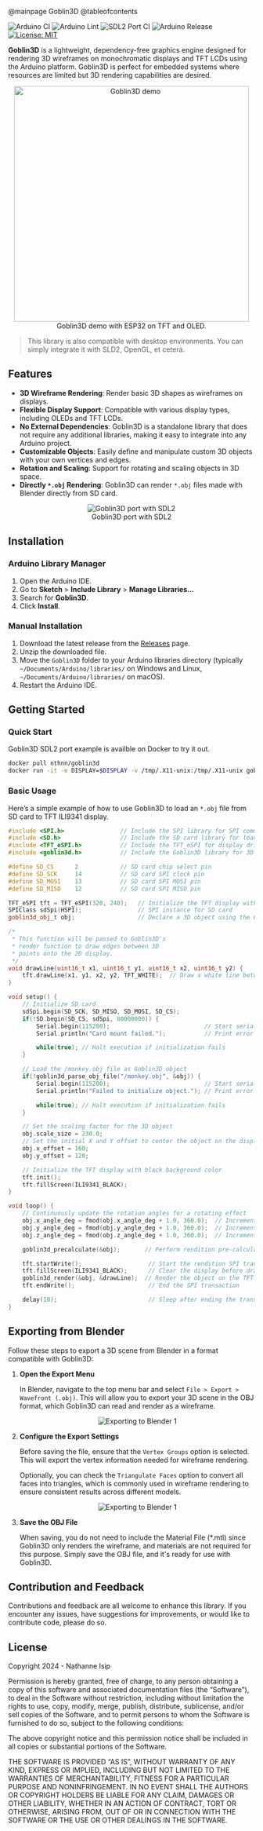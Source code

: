 @mainpage Goblin3D
@tableofcontents

![Arduino CI](https://github.com/nthnn/goblin3d/actions/workflows/arduino_ci.yml/badge.svg)
![Arduino Lint](https://github.com/nthnn/goblin3d/actions/workflows/arduino_lint.yml/badge.svg)
![SDL2 Port CI](https://github.com/nthnn/goblin3d/actions/workflows/sdl2_ci.yml/badge.svg)
![Arduino Release](https://img.shields.io/badge/Library%20Manager-v0.0.2-red?logo=Arduino)
[![License: MIT](https://img.shields.io/badge/License-MIT-yellow.svg)](https://github.com/nthnn/goblin3d/blob/main/LICENSE)

**Goblin3D** is a lightweight, dependency-free graphics engine designed for rendering 3D wireframes on monochromatic displays and TFT LCDs using the Arduino platform. Goblin3D is perfect for embedded systems where resources are limited but 3D rendering capabilities are desired.

<p align="center">
    <img src="https://raw.githubusercontent.com/nthnn/goblin3d/main/assets/goblin3d_demo.jpg" width="480" alt="Goblin3D demo"/>
    <br/>
    Goblin3D demo with ESP32 on TFT and OLED.
</p>

> This library is also compatible with desktop environments. You can simply integrate it with SLD2, OpenGL, et cetera.

## Features

- **3D Wireframe Rendering**: Render basic 3D shapes as wireframes on displays.
- **Flexible Display Support**: Compatible with various display types, including OLEDs and TFT LCDs.
- **No External Dependencies**: Goblin3D is a standalone library that does not require any additional libraries, making it easy to integrate into any Arduino project.
- **Customizable Objects**: Easily define and manipulate custom 3D objects with your own vertices and edges.
- **Rotation and Scaling**: Support for rotating and scaling objects in 3D space.
- **Directly `*.obj` Rendering**: Goblin3D can render `*.obj` files made with Blender directly from SD card.

<p align="center">
    <img src="https://raw.githubusercontent.com/nthnn/goblin3d/main/assets/goblin3d_sdl2.png" alt="Goblin3D port with SDL2"/>
    <br/>
    Goblin3D port with SDL2
</p>

## Installation

### Arduino Library Manager

1. Open the Arduino IDE.
2. Go to **Sketch** > **Include Library** > **Manage Libraries...**
3. Search for **Goblin3D**.
4. Click **Install**.

### Manual Installation

1. Download the latest release from the [Releases](https://github.com/nthnn/goblin3d/releases) page.
2. Unzip the downloaded file.
3. Move the `Goblin3D` folder to your Arduino libraries directory (typically `~/Documents/Arduino/libraries/` on Windows and Linux, `~/Documents/Arduino/libraries/` on macOS).
4. Restart the Arduino IDE.

## Getting Started

### Quick Start

Goblin3D SDL2 port example is availble on Docker to try it out.

```bash
docker pull nthnn/goblin3d
docker run -it -e DISPLAY=$DISPLAY -v /tmp/.X11-unix:/tmp/.X11-unix goblin3d
```

### Basic Usage

Here’s a simple example of how to use Goblin3D to load an `*.obj` file from SD card to TFT ILI9341 display.

```cpp
#include <SPI.h>                // Include the SPI library for SPI communication
#include <SD.h>                 // Include the SD card library for loading files
#include <TFT_eSPI.h>           // Include the TFT_eSPI for display driver
#include <goblin3d.h>           // Include the Goblin3D library for 3D rendering

#define SD_CS      2            // SD card chip select pin
#define SD_SCK     14           // SD card SPI clock pin
#define SD_MOSI    13           // SD card SPI MOSI pin
#define SD_MISO    12           // SD card SPI MISO pin

TFT_eSPI tft = TFT_eSPI(320, 240);   // Initialize the TFT display with 320x240 resolution
SPIClass sdSpi(HSPI);                // SPI instance for SD card
goblin3d_obj_t obj;                  // Declare a 3D object using the Goblin3D structure

/*
 * This function will be passed to Goblin3D's
 * render function to draw edges between 3D
 * points onto the 2D display.
 */
void drawLine(uint16_t x1, uint16_t y1, uint16_t x2, uint16_t y2) {
    tft.drawLine(x1, y1, x2, y2, TFT_WHITE);  // Draw a white line between the given coordinates
}

void setup() {
    // Initialize SD card
    sdSpi.begin(SD_SCK, SD_MISO, SD_MOSI, SD_CS);
    if(!SD.begin(SD_CS, sdSpi, 80000000)) {
        Serial.begin(115200);                           // Start serial communication for debugging
        Serial.println("Card mount failed.");           // Print error message if initialization fails

        while(true); // Halt execution if initialization fails
    }

    // Load the /monkey.obj file as Goblin3D object
    if(!goblin3d_parse_obj_file("/monkey.obj", &obj)) {
        Serial.begin(115200);                           // Start serial communication for debugging
        Serial.println("Failed to initialize object."); // Print error message if initialization fails

        while(true); // Halt execution if initialization fails
    }

    // Set the scaling factor for the 3D object
    obj.scale_size = 230.0;
    // Set the initial X and Y offset to center the object on the display
    obj.x_offset = 160;
    obj.y_offset = 120;

    // Initialize the TFT display with black background color
    tft.init();
    tft.fillScreen(ILI9341_BLACK);
}

void loop() {
    // Continuously update the rotation angles for a rotating effect
    obj.x_angle_deg = fmod(obj.x_angle_deg + 1.0, 360.0);  // Increment X rotation
    obj.y_angle_deg = fmod(obj.y_angle_deg + 1.0, 360.0);  // Increment Y rotation
    obj.z_angle_deg = fmod(obj.z_angle_deg + 1.0, 360.0);  // Increment Z rotation

    goblin3d_precalculate(&obj);       // Perform rendition pre-calculations

    tft.startWrite();                   // Start the rendition SPI transaction
    tft.fillScreen(ILI9341_BLACK);      // Clear the display before drawing the new frame
    goblin3d_render(&obj, &drawLine);  // Render the object on the TFT display
    tft.endWrite();                     // End the SPI transaction

    delay(10);                          // Sleep after ending the transaction
}
```

## Exporting from Blender

Follow these steps to export a 3D scene from Blender in a format compatible with Goblin3D:

1. **Open the Export Menu**

    In Blender, navigate to the top menu bar and select `File > Export > Wavefront (.obj)`. This will allow you to export your 3D scene in the OBJ format, which Goblin3D can read and render as a wireframe.

    <p align="center">
        <img alt="Exporting to Blender 1" src="https://raw.githubusercontent.com/nthnn/goblin3d/main/assets/screenshot_1.png" />
    </p>

2. **Configure the Export Settings**

    Before saving the file, ensure that the `Vertex Groups` option is selected. This will export the vertex information needed for wireframe rendering.

    Optionally, you can check the `Triangulate Faces` option to convert all faces into triangles, which is commonly used in wireframe rendering to ensure consistent results across different models.

    <p align="center">
        <img alt="Exporting to Blender 1" src="https://raw.githubusercontent.com/nthnn/goblin3d/main/assets/screenshot_2.png" />
    </p>

3. **Save the OBJ File**

    When saving, you do not need to include the Material File (*.mtl) since Goblin3D only renders the wireframe, and materials are not required for this purpose. Simply save the OBJ file, and it's ready for use with Goblin3D.

## Contribution and Feedback

Contributions and feedback are all welcome to enhance this library. If you encounter any issues, have suggestions for improvements, or would like to contribute code, please do so.

## License

Copyright 2024 - Nathanne Isip

Permission is hereby granted, free of charge, to any person obtaining a copy of this software and associated documentation files (the “Software”), to deal in the Software without restriction, including without limitation the rights to use, copy, modify, merge, publish, distribute, sublicense, and/or sell copies of the Software, and to permit persons to whom the Software is furnished to do so, subject to the following conditions:

The above copyright notice and this permission notice shall be included in all copies or substantial portions of the Software.

THE SOFTWARE IS PROVIDED “AS IS”, WITHOUT WARRANTY OF ANY KIND, EXPRESS OR IMPLIED, INCLUDING BUT NOT LIMITED TO THE WARRANTIES OF MERCHANTABILITY, FITNESS FOR A PARTICULAR PURPOSE AND NONINFRINGEMENT. IN NO EVENT SHALL THE AUTHORS OR COPYRIGHT HOLDERS BE LIABLE FOR ANY CLAIM, DAMAGES OR OTHER LIABILITY, WHETHER IN AN ACTION OF CONTRACT, TORT OR OTHERWISE, ARISING FROM, OUT OF OR IN CONNECTION WITH THE SOFTWARE OR THE USE OR OTHER DEALINGS IN THE SOFTWARE.